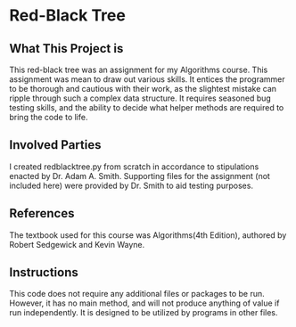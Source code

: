 # Red-Black Tree

## What This Project is
This red-black tree was an assignment for my Algorithms course. This assignment was mean to draw out various skills. It entices the programmer to be thorough and cautious with their work, as the slightest mistake can ripple through such a complex data structure. It requires seasoned bug testing skills, and the ability to decide what helper methods are required to bring the code to life.

## Involved Parties
I created redblacktree.py from scratch in accordance to stipulations enacted by Dr. Adam A. Smith. Supporting files for the assignment (not included here) were provided by Dr. Smith to aid testing purposes.

## References
The textbook used for this course was Algorithms(4th Edition), authored by Robert Sedgewick and Kevin Wayne.

## Instructions
This code does not require any additional files or packages to be run. However, it has no main method, and will not produce anything of value if run independently. It is designed to be utilized by programs in other files.
